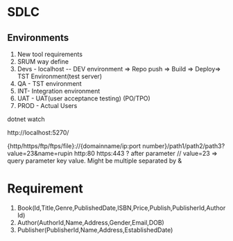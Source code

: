 # SDLC

## Environments
1. New tool requirements
2. SRUM way define
3. Devs - localhost -- DEV environment => Repo push => Build => Deploy=> TST Environment(test server)
4. QA - TST environment
5. INT- Integration environment 
6. UAT - UAT(user acceptance testing) (PO/TPO)
7. PROD - Actual Users 

dotnet watch 

http://localhost:5270/

{http/https/ftp/ftps/file}://{domainname/ip:port number}/path1/path2/path3?value=23&name=rupin
 http:80
 https:443
 ? after parameter  // value=23 => query parameter key value. Might be multiple separated by &

# Requirement
 1. Book(Id,Title,Genre,PublishedDate,ISBN,Price,Publish,PublisherId,AuthorId)
 2. Author(AuthorId,Name,Address,Gender,Email,DOB)
 3. Publisher(PublisherId,Name,Address,EstablishedDate)